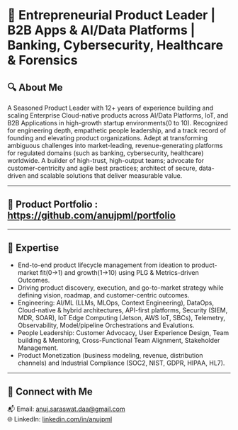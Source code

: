 <!--
**anujpml/anujpml** is a ✨ _special_ ✨ repository because its `README.md` (this file) appears on your GitHub profile.
-->
# 🧠 Entrepreneurial Product Leader | B2B Apps & AI/Data Platforms | Banking, Cybersecurity, Healthcare & Forensics

## 🔍 About Me
A Seasoned Product Leader with 12+ years of experience building and scaling Enterprise Cloud-native products across AI/Data Platforms, IoT, and B2B Applications in high-growth startup environments(0 to 10). Recognized for engineering depth, empathetic people leadership, and a track record of founding and elevating product organizations. Adept at transforming ambiguous challenges into market-leading, revenue-generating platforms for regulated domains (such as banking, cybersecurity, healthcare) worldwide.
A builder of high-trust, high-output teams; advocate for customer-centricity and agile best practices; architect of secure, data-driven and scalable solutions that deliver measurable value.

---

## 🚀 Product Portfolio : https://github.com/anujpml/portfolio

---

## 🧠 Expertise

- End-to-end product lifecycle management from ideation to product-market fit(0→1) and growth(1→10) using PLG & Metrics-driven Outcomes.
- Driving product discovery, execution, and go-to-market strategy while defining vision, roadmap, and customer-centric outcomes.
- Engineering: AI/ML (LLMs, MLOps, Context Engineering), DataOps, Cloud-native & hybrid architectures, API-first platforms, Security (SIEM, MDR, SOAR), IoT Edge Computing (Jetson, AWS IoT, SBCs), Telemetry, Observability, Model/pipeline Orchestrations and Evalutions. 
- People Leadership: Customer Advocacy, User Experience Design, Team building & Mentoring, Cross-Functional Team Alignment, Stakeholder Management.
- Product Monetization (business modeling, revenue, distribution channels) and Industrial Compliance (SOC2, NIST, GDPR, HIPAA, HL7).

---

## 🔗 Connect with Me

📬 Email: anuj.saraswat.daa@gmail.com  
🌐 LinkedIn: [linkedin.com/in/anujpml](https://linkedin.com/in/anujpml) 
